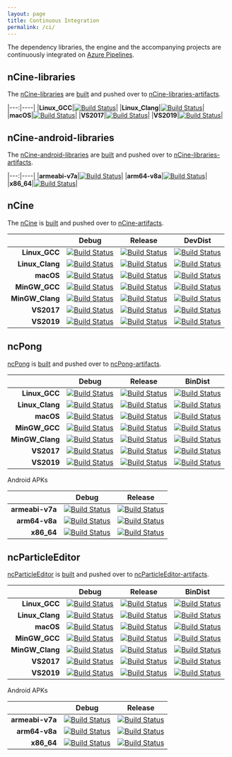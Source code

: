 ```yaml
---
layout: page
title: Continuous Integration
permalink: /ci/
---
```


The dependency libraries, the engine and the accompanying projects are continuously integrated on [Azure Pipelines](https://dev.azure.com/encelo/nCine/).

## nCine-libraries

The [nCine-libraries](https://github.com/nCine/nCine-libraries) are [built](https://dev.azure.com/encelo/nCine/_build?definitionId=1) and pushed over to [nCine-libraries-artifacts](https://github.com/nCine/nCine-libraries-artifacts).

|---:|----|
|**Linux_GCC**|[![Build Status](https://dev.azure.com/encelo/nCine/_apis/build/status/nCine.nCine-libraries?branchName=master&jobName=Linux%20and%20macOS&configuration=Linux%20and%20macOS%20Linux%20GCC)](https://dev.azure.com/encelo/nCine/_build/latest?definitionId=1&branchName=master)|
|**Linux_Clang**|[![Build Status](https://dev.azure.com/encelo/nCine/_apis/build/status/nCine.nCine-libraries?branchName=master&jobName=Linux%20and%20macOS&configuration=Linux%20and%20macOS%20Linux%20Clang)](https://dev.azure.com/encelo/nCine/_build/latest?definitionId=1&branchName=master)|
|**macOS**|[![Build Status](https://dev.azure.com/encelo/nCine/_apis/build/status/nCine.nCine-libraries?branchName=master&jobName=Linux%20and%20macOS&configuration=Linux%20and%20macOS%20macOS)](https://dev.azure.com/encelo/nCine/_build/latest?definitionId=1&branchName=master)|
|**VS2017**|[![Build Status](https://dev.azure.com/encelo/nCine/_apis/build/status/nCine.nCine-libraries?branchName=master&jobName=Windows&configuration=Windows%20VS2017)](https://dev.azure.com/encelo/nCine/_build/latest?definitionId=1&branchName=master)|
|**VS2019**|[![Build Status](https://dev.azure.com/encelo/nCine/_apis/build/status/nCine.nCine-libraries?branchName=master&jobName=Windows&configuration=Windows%20VS2019)](https://dev.azure.com/encelo/nCine/_build/latest?definitionId=1&branchName=master)|

## nCine-android-libraries

The [nCine-android-libraries](https://github.com/nCine/nCine-android-libraries) are [built](https://dev.azure.com/encelo/nCine/_build?definitionId=2) and pushed over to [nCine-libraries-artifacts](https://github.com/nCine/nCine-libraries-artifacts).

|---:|----|
|**armeabi-v7a**|[![Build Status](https://dev.azure.com/encelo/nCine/_apis/build/status/nCine.nCine-android-libraries?branchName=master&jobName=Job&configuration=Job%20armeabi-v7a)](https://dev.azure.com/encelo/nCine/_build/latest?definitionId=2&branchName=master)|
|**arm64-v8a**|[![Build Status](https://dev.azure.com/encelo/nCine/_apis/build/status/nCine.nCine-android-libraries?branchName=master&jobName=Job&configuration=Job%20arm64-v8a)](https://dev.azure.com/encelo/nCine/_build/latest?definitionId=2&branchName=master)|
|**x86_64**|[![Build Status](https://dev.azure.com/encelo/nCine/_apis/build/status/nCine.nCine-android-libraries?branchName=master&jobName=Job&configuration=Job%20x86_64)](https://dev.azure.com/encelo/nCine/_build/latest?definitionId=2&branchName=master)|

## nCine

The [nCine](https://github.com/nCine/nCine) is [built](https://dev.azure.com/encelo/nCine/_build?definitionId=3) and pushed over to [nCine-artifacts](https://github.com/nCine/nCine-artifacts).

|              |Debug|Release|DevDist|
|-------------:|-----|-------|-------|
|**Linux_GCC**|[![Build Status](https://dev.azure.com/encelo/nCine/_apis/build/status/nCine.nCine?branchName=master&jobName=Linux%20and%20macOS&configuration=Linux%20and%20macOS%20Linux%20GCC%20Debug)](https://dev.azure.com/encelo/nCine/_build/latest?definitionId=3&branchName=master)|[![Build Status](https://dev.azure.com/encelo/nCine/_apis/build/status/nCine.nCine?branchName=master&jobName=Linux%20and%20macOS&configuration=Linux%20and%20macOS%20Linux%20GCC%20Release)](https://dev.azure.com/encelo/nCine/_build/latest?definitionId=3&branchName=master)|[![Build Status](https://dev.azure.com/encelo/nCine/_apis/build/status/nCine.nCine?branchName=master&jobName=Linux%20and%20macOS&configuration=Linux%20and%20macOS%20Linux%20GCC%20Release)](https://dev.azure.com/encelo/nCine/_build/latest?definitionId=3&branchName=master)|
|**Linux_Clang**|[![Build Status](https://dev.azure.com/encelo/nCine/_apis/build/status/nCine.nCine?branchName=master&jobName=Linux%20and%20macOS&configuration=Linux%20and%20macOS%20Linux%20Clang%20Debug)](https://dev.azure.com/encelo/nCine/_build/latest?definitionId=3&branchName=master)|[![Build Status](https://dev.azure.com/encelo/nCine/_apis/build/status/nCine.nCine?branchName=master&jobName=Linux%20and%20macOS&configuration=Linux%20and%20macOS%20Linux%20Clang%20Release)](https://dev.azure.com/encelo/nCine/_build/latest?definitionId=3&branchName=master)|[![Build Status](https://dev.azure.com/encelo/nCine/_apis/build/status/nCine.nCine?branchName=master&jobName=Linux%20and%20macOS&configuration=Linux%20and%20macOS%20Linux%20Clang%20DevDist)](https://dev.azure.com/encelo/nCine/_build/latest?definitionId=3&branchName=master)|
|**macOS**|[![Build Status](https://dev.azure.com/encelo/nCine/_apis/build/status/nCine.nCine?branchName=master&jobName=Linux%20and%20macOS&configuration=Linux%20and%20macOS%20macOS%20Debug)](https://dev.azure.com/encelo/nCine/_build/latest?definitionId=3&branchName=master)|[![Build Status](https://dev.azure.com/encelo/nCine/_apis/build/status/nCine.nCine?branchName=master&jobName=Linux%20and%20macOS&configuration=Linux%20and%20macOS%20macOS%20Release)](https://dev.azure.com/encelo/nCine/_build/latest?definitionId=3&branchName=master)|[![Build Status](https://dev.azure.com/encelo/nCine/_apis/build/status/nCine.nCine?branchName=master&jobName=Linux%20and%20macOS&configuration=Linux%20and%20macOS%20macOS%20DevDist)](https://dev.azure.com/encelo/nCine/_build/latest?definitionId=3&branchName=master)|
|**MinGW_GCC**|[![Build Status](https://dev.azure.com/encelo/nCine/_apis/build/status/nCine.nCine?branchName=master&jobName=Windows%20and%20MinGW&configuration=Windows%20and%20MinGW%20MinGW%20GCC%20Debug)](https://dev.azure.com/encelo/nCine/_build/latest?definitionId=3&branchName=master)|[![Build Status](https://dev.azure.com/encelo/nCine/_apis/build/status/nCine.nCine?branchName=master&jobName=Windows%20and%20MinGW&configuration=Windows%20and%20MinGW%20MinGW%20GCC%20Release)](https://dev.azure.com/encelo/nCine/_build/latest?definitionId=3&branchName=master)|[![Build Status](https://dev.azure.com/encelo/nCine/_apis/build/status/nCine.nCine?branchName=master&jobName=Windows%20and%20MinGW&configuration=Windows%20and%20MinGW%20MinGW%20GCC%20DevDist)](https://dev.azure.com/encelo/nCine/_build/latest?definitionId=3&branchName=master)|
|**MinGW_Clang**|[![Build Status](https://dev.azure.com/encelo/nCine/_apis/build/status/nCine.nCine?branchName=master&jobName=Windows%20and%20MinGW&configuration=Windows%20and%20MinGW%20MinGW%20Clang%20Debug)](https://dev.azure.com/encelo/nCine/_build/latest?definitionId=3&branchName=master)|[![Build Status](https://dev.azure.com/encelo/nCine/_apis/build/status/nCine.nCine?branchName=master&jobName=Windows%20and%20MinGW&configuration=Windows%20and%20MinGW%20MinGW%20Clang%20Release)](https://dev.azure.com/encelo/nCine/_build/latest?definitionId=3&branchName=master)|[![Build Status](https://dev.azure.com/encelo/nCine/_apis/build/status/nCine.nCine?branchName=master&jobName=Windows%20and%20MinGW&configuration=Windows%20and%20MinGW%20MinGW%20Clang%20DevDist)](https://dev.azure.com/encelo/nCine/_build/latest?definitionId=3&branchName=master)|
|**VS2017**|[![Build Status](https://dev.azure.com/encelo/nCine/_apis/build/status/nCine.nCine?branchName=master&jobName=Windows%20and%20MinGW&configuration=Windows%20and%20MinGW%20VS2017%20Debug)](https://dev.azure.com/encelo/nCine/_build/latest?definitionId=3&branchName=master)|[![Build Status](https://dev.azure.com/encelo/nCine/_apis/build/status/nCine.nCine?branchName=master&jobName=Windows%20and%20MinGW&configuration=Windows%20and%20MinGW%20VS2017%20Release)](https://dev.azure.com/encelo/nCine/_build/latest?definitionId=3&branchName=master)|[![Build Status](https://dev.azure.com/encelo/nCine/_apis/build/status/nCine.nCine?branchName=master&jobName=Windows%20and%20MinGW&configuration=Windows%20and%20MinGW%20VS2017%20DevDist)](https://dev.azure.com/encelo/nCine/_build/latest?definitionId=3&branchName=master)|
|**VS2019**|[![Build Status](https://dev.azure.com/encelo/nCine/_apis/build/status/nCine.nCine?branchName=master&jobName=Windows%20and%20MinGW&configuration=Windows%20and%20MinGW%20VS2019%20Debug)](https://dev.azure.com/encelo/nCine/_build/latest?definitionId=3&branchName=master)|[![Build Status](https://dev.azure.com/encelo/nCine/_apis/build/status/nCine.nCine?branchName=master&jobName=Windows%20and%20MinGW&configuration=Windows%20and%20MinGW%20VS2019%20Release)](https://dev.azure.com/encelo/nCine/_build/latest?definitionId=3&branchName=master)|[![Build Status](https://dev.azure.com/encelo/nCine/_apis/build/status/nCine.nCine?branchName=master&jobName=Windows%20and%20MinGW&configuration=Windows%20and%20MinGW%20VS2019%20DevDist)](https://dev.azure.com/encelo/nCine/_build/latest?definitionId=3&branchName=master)|

## ncPong

[ncPong](https://github.com/nCine/ncPong) is [built](https://dev.azure.com/encelo/nCine/_build?definitionId=4) and pushed over to [ncPong-artifacts](https://github.com/nCine/ncPong-artifacts).

|              |Debug|Release|BinDist|
|-------------:|-----|-------|-------|
|**Linux_GCC**|[![Build Status](https://dev.azure.com/encelo/nCine/_apis/build/status/nCine.ncPong?branchName=master&jobName=Linux%20and%20macOS&configuration=Linux%20and%20macOS%20Linux%20GCC%20Debug)](https://dev.azure.com/encelo/nCine/_build/latest?definitionId=4&branchName=master)|[![Build Status](https://dev.azure.com/encelo/nCine/_apis/build/status/nCine.ncPong?branchName=master&jobName=Linux%20and%20macOS&configuration=Linux%20and%20macOS%20Linux%20GCC%20Release)](https://dev.azure.com/encelo/nCine/_build/latest?definitionId=4&branchName=master)|[![Build Status](https://dev.azure.com/encelo/nCine/_apis/build/status/nCine.ncPong?branchName=master&jobName=Linux%20and%20macOS&configuration=Linux%20and%20macOS%20Linux%20GCC%20BinDist)](https://dev.azure.com/encelo/nCine/_build/latest?definitionId=4&branchName=master)|
|**Linux_Clang**|[![Build Status](https://dev.azure.com/encelo/nCine/_apis/build/status/nCine.ncPong?branchName=master&jobName=Linux%20and%20macOS&configuration=Linux%20and%20macOS%20Linux%20Clang%20Debug)](https://dev.azure.com/encelo/nCine/_build/latest?definitionId=4&branchName=master)|[![Build Status](https://dev.azure.com/encelo/nCine/_apis/build/status/nCine.ncPong?branchName=master&jobName=Linux%20and%20macOS&configuration=Linux%20and%20macOS%20Linux%20Clang%20Release)](https://dev.azure.com/encelo/nCine/_build/latest?definitionId=4&branchName=master)|[![Build Status](https://dev.azure.com/encelo/nCine/_apis/build/status/nCine.ncPong?branchName=master&jobName=Linux%20and%20macOS&configuration=Linux%20and%20macOS%20Linux%20Clang%20BinDist)](https://dev.azure.com/encelo/nCine/_build/latest?definitionId=4&branchName=master)|
|**macOS**|[![Build Status](https://dev.azure.com/encelo/nCine/_apis/build/status/nCine.ncPong?branchName=master&jobName=Linux%20and%20macOS&configuration=Linux%20and%20macOS%20macOS%20Debug)](https://dev.azure.com/encelo/nCine/_build/latest?definitionId=4&branchName=master)|[![Build Status](https://dev.azure.com/encelo/nCine/_apis/build/status/nCine.ncPong?branchName=master&jobName=Linux%20and%20macOS&configuration=Linux%20and%20macOS%20macOS%20Release)](https://dev.azure.com/encelo/nCine/_build/latest?definitionId=4&branchName=master)|[![Build Status](https://dev.azure.com/encelo/nCine/_apis/build/status/nCine.ncPong?branchName=master&jobName=Linux%20and%20macOS&configuration=Linux%20and%20macOS%20macOS%20BinDist)](https://dev.azure.com/encelo/nCine/_build/latest?definitionId=4&branchName=master)|
|**MinGW_GCC**|[![Build Status](https://dev.azure.com/encelo/nCine/_apis/build/status/nCine.ncPong?branchName=master&jobName=Windows%20and%20MinGW&configuration=Windows%20and%20MinGW%20MinGW%20GCC%20Debug)](https://dev.azure.com/encelo/nCine/_build/latest?definitionId=4&branchName=master)|[![Build Status](https://dev.azure.com/encelo/nCine/_apis/build/status/nCine.ncPong?branchName=master&jobName=Windows%20and%20MinGW&configuration=Windows%20and%20MinGW%20MinGW%20GCC%20Release)](https://dev.azure.com/encelo/nCine/_build/latest?definitionId=4&branchName=master)|[![Build Status](https://dev.azure.com/encelo/nCine/_apis/build/status/nCine.ncPong?branchName=master&jobName=Windows%20and%20MinGW&configuration=Windows%20and%20MinGW%20MinGW%20GCC%20BinDist)](https://dev.azure.com/encelo/nCine/_build/latest?definitionId=4&branchName=master)|
|**MinGW_Clang**|[![Build Status](https://dev.azure.com/encelo/nCine/_apis/build/status/nCine.ncPong?branchName=master&jobName=Windows%20and%20MinGW&configuration=Windows%20and%20MinGW%20MinGW%20Clang%20Debug)](https://dev.azure.com/encelo/nCine/_build/latest?definitionId=4&branchName=master)|[![Build Status](https://dev.azure.com/encelo/nCine/_apis/build/status/nCine.ncPong?branchName=master&jobName=Windows%20and%20MinGW&configuration=Windows%20and%20MinGW%20MinGW%20Clang%20Release)](https://dev.azure.com/encelo/nCine/_build/latest?definitionId=4&branchName=master)|[![Build Status](https://dev.azure.com/encelo/nCine/_apis/build/status/nCine.ncPong?branchName=master&jobName=Windows%20and%20MinGW&configuration=Windows%20and%20MinGW%20MinGW%20Clang%20BinDist)](https://dev.azure.com/encelo/nCine/_build/latest?definitionId=4&branchName=master)|
|**VS2017**|[![Build Status](https://dev.azure.com/encelo/nCine/_apis/build/status/nCine.ncPong?branchName=master&jobName=Windows%20and%20MinGW&configuration=Windows%20and%20MinGW%20VS2017%20Debug)](https://dev.azure.com/encelo/nCine/_build/latest?definitionId=4&branchName=master)|[![Build Status](https://dev.azure.com/encelo/nCine/_apis/build/status/nCine.ncPong?branchName=master&jobName=Windows%20and%20MinGW&configuration=Windows%20and%20MinGW%20VS2017%20Release)](https://dev.azure.com/encelo/nCine/_build/latest?definitionId=4&branchName=master)|[![Build Status](https://dev.azure.com/encelo/nCine/_apis/build/status/nCine.ncPong?branchName=master&jobName=Windows%20and%20MinGW&configuration=Windows%20and%20MinGW%20VS2017%20BinDist)](https://dev.azure.com/encelo/nCine/_build/latest?definitionId=4&branchName=master)|
|**VS2019**|[![Build Status](https://dev.azure.com/encelo/nCine/_apis/build/status/nCine.ncPong?branchName=master&jobName=Windows%20and%20MinGW&configuration=Windows%20and%20MinGW%20VS2019%20Debug)](https://dev.azure.com/encelo/nCine/_build/latest?definitionId=4&branchName=master)|[![Build Status](https://dev.azure.com/encelo/nCine/_apis/build/status/nCine.ncPong?branchName=master&jobName=Windows%20and%20MinGW&configuration=Windows%20and%20MinGW%20VS2019%20Release)](https://dev.azure.com/encelo/nCine/_build/latest?definitionId=4&branchName=master)|[![Build Status](https://dev.azure.com/encelo/nCine/_apis/build/status/nCine.ncPong?branchName=master&jobName=Windows%20and%20MinGW&configuration=Windows%20and%20MinGW%20VS2019%20BinDist)](https://dev.azure.com/encelo/nCine/_build/latest?definitionId=4&branchName=master)|

Android APKs

|    |Debug|Release|
|---:|-----|-------|
|**armeabi-v7a**|[![Build Status](https://dev.azure.com/encelo/nCine/_apis/build/status/nCine.ncPong?branchName=master&jobName=Android&configuration=Android%20Debug%20armeabi-v7a)](https://dev.azure.com/encelo/nCine/_build/latest?definitionId=4&branchName=master)|[![Build Status](https://dev.azure.com/encelo/nCine/_apis/build/status/nCine.ncPong?branchName=master&jobName=Android&configuration=Android%20Release%20armeabi-v7a)](https://dev.azure.com/encelo/nCine/_build/latest?definitionId=4&branchName=master)|
|**arm64-v8a**|[![Build Status](https://dev.azure.com/encelo/nCine/_apis/build/status/nCine.ncPong?branchName=master&jobName=Android&configuration=Android%20Debug%20arm64-v8a)](https://dev.azure.com/encelo/nCine/_build/latest?definitionId=4&branchName=master)|[![Build Status](https://dev.azure.com/encelo/nCine/_apis/build/status/nCine.ncPong?branchName=master&jobName=Android&configuration=Android%20Release%20arm64-v8a)](https://dev.azure.com/encelo/nCine/_build/latest?definitionId=4&branchName=master)|
|**x86_64**|[![Build Status](https://dev.azure.com/encelo/nCine/_apis/build/status/nCine.ncPong?branchName=master&jobName=Android&configuration=Android%20Debug%20x86_64)](https://dev.azure.com/encelo/nCine/_build/latest?definitionId=4&branchName=master)|[![Build Status](https://dev.azure.com/encelo/nCine/_apis/build/status/nCine.ncPong?branchName=master&jobName=Android&configuration=Android%20Release%20x86_64)](https://dev.azure.com/encelo/nCine/_build/latest?definitionId=4&branchName=master)|

## ncParticleEditor

[ncParticleEditor](https://github.com/nCine/ncParticleEditor) is [built](https://dev.azure.com/encelo/nCine/_build?definitionId=5) and pushed over to [ncParticleEditor-artifacts](https://github.com/nCine/ncParticleEditor-artifacts).

|              |Debug|Release|BinDist|
|-------------:|-----|-------|-------|
|**Linux_GCC**|[![Build Status](https://dev.azure.com/encelo/nCine/_apis/build/status/nCine.ncParticleEditor?branchName=master&jobName=Linux%20and%20macOS&configuration=Linux%20and%20macOS%20Linux%20GCC%20Debug)](https://dev.azure.com/encelo/nCine/_build/latest?definitionId=5&branchName=master)|[![Build Status](https://dev.azure.com/encelo/nCine/_apis/build/status/nCine.ncParticleEditor?branchName=master&jobName=Linux%20and%20macOS&configuration=Linux%20and%20macOS%20Linux%20GCC%20Release)](https://dev.azure.com/encelo/nCine/_build/latest?definitionId=5&branchName=master)|[![Build Status](https://dev.azure.com/encelo/nCine/_apis/build/status/nCine.ncParticleEditor?branchName=master&jobName=Linux%20and%20macOS&configuration=Linux%20and%20macOS%20Linux%20GCC%20BinDist)](https://dev.azure.com/encelo/nCine/_build/latest?definitionId=5&branchName=master)|
|**Linux_Clang**|[![Build Status](https://dev.azure.com/encelo/nCine/_apis/build/status/nCine.ncParticleEditor?branchName=master&jobName=Linux%20and%20macOS&configuration=Linux%20and%20macOS%20Linux%20Clang%20Debug)](https://dev.azure.com/encelo/nCine/_build/latest?definitionId=5&branchName=master)|[![Build Status](https://dev.azure.com/encelo/nCine/_apis/build/status/nCine.ncParticleEditor?branchName=master&jobName=Linux%20and%20macOS&configuration=Linux%20and%20macOS%20Linux%20Clang%20Release)](https://dev.azure.com/encelo/nCine/_build/latest?definitionId=5&branchName=master)|[![Build Status](https://dev.azure.com/encelo/nCine/_apis/build/status/nCine.ncParticleEditor?branchName=master&jobName=Linux%20and%20macOS&configuration=Linux%20and%20macOS%20Linux%20Clang%20BinDist)](https://dev.azure.com/encelo/nCine/_build/latest?definitionId=5&branchName=master)|
|**macOS**|[![Build Status](https://dev.azure.com/encelo/nCine/_apis/build/status/nCine.ncParticleEditor?branchName=master&jobName=Linux%20and%20macOS&configuration=Linux%20and%20macOS%20macOS%20Debug)](https://dev.azure.com/encelo/nCine/_build/latest?definitionId=5&branchName=master)|[![Build Status](https://dev.azure.com/encelo/nCine/_apis/build/status/nCine.ncParticleEditor?branchName=master&jobName=Linux%20and%20macOS&configuration=Linux%20and%20macOS%20macOS%20Release)](https://dev.azure.com/encelo/nCine/_build/latest?definitionId=5&branchName=master)|[![Build Status](https://dev.azure.com/encelo/nCine/_apis/build/status/nCine.ncParticleEditor?branchName=master&jobName=Linux%20and%20macOS&configuration=Linux%20and%20macOS%20macOS%20BinDist)](https://dev.azure.com/encelo/nCine/_build/latest?definitionId=5&branchName=master)|
|**MinGW_GCC**|[![Build Status](https://dev.azure.com/encelo/nCine/_apis/build/status/nCine.ncParticleEditor?branchName=master&jobName=Windows%20and%20MinGW&configuration=Windows%20and%20MinGW%20MinGW%20GCC%20Debug)](https://dev.azure.com/encelo/nCine/_build/latest?definitionId=5&branchName=master)|[![Build Status](https://dev.azure.com/encelo/nCine/_apis/build/status/nCine.ncParticleEditor?branchName=master&jobName=Windows%20and%20MinGW&configuration=Windows%20and%20MinGW%20MinGW%20GCC%20Release)](https://dev.azure.com/encelo/nCine/_build/latest?definitionId=5&branchName=master)|[![Build Status](https://dev.azure.com/encelo/nCine/_apis/build/status/nCine.ncParticleEditor?branchName=master&jobName=Windows%20and%20MinGW&configuration=Windows%20and%20MinGW%20MinGW%20GCC%20BinDist)](https://dev.azure.com/encelo/nCine/_build/latest?definitionId=5&branchName=master)|
|**MinGW_Clang**|[![Build Status](https://dev.azure.com/encelo/nCine/_apis/build/status/nCine.ncParticleEditor?branchName=master&jobName=Windows%20and%20MinGW&configuration=Windows%20and%20MinGW%20MinGW%20Clang%20Debug)](https://dev.azure.com/encelo/nCine/_build/latest?definitionId=5&branchName=master)|[![Build Status](https://dev.azure.com/encelo/nCine/_apis/build/status/nCine.ncParticleEditor?branchName=master&jobName=Windows%20and%20MinGW&configuration=Windows%20and%20MinGW%20MinGW%20Clang%20Release)](https://dev.azure.com/encelo/nCine/_build/latest?definitionId=5&branchName=master)|[![Build Status](https://dev.azure.com/encelo/nCine/_apis/build/status/nCine.ncParticleEditor?branchName=master&jobName=Windows%20and%20MinGW&configuration=Windows%20and%20MinGW%20MinGW%20Clang%20BinDist)](https://dev.azure.com/encelo/nCine/_build/latest?definitionId=5&branchName=master)|
|**VS2017**|[![Build Status](https://dev.azure.com/encelo/nCine/_apis/build/status/nCine.ncParticleEditor?branchName=master&jobName=Windows%20and%20MinGW&configuration=Windows%20and%20MinGW%20VS2017%20Debug)](https://dev.azure.com/encelo/nCine/_build/latest?definitionId=5&branchName=master)|[![Build Status](https://dev.azure.com/encelo/nCine/_apis/build/status/nCine.ncParticleEditor?branchName=master&jobName=Windows%20and%20MinGW&configuration=Windows%20and%20MinGW%20VS2017%20Release)](https://dev.azure.com/encelo/nCine/_build/latest?definitionId=5&branchName=master)|[![Build Status](https://dev.azure.com/encelo/nCine/_apis/build/status/nCine.ncParticleEditor?branchName=master&jobName=Windows%20and%20MinGW&configuration=Windows%20and%20MinGW%20VS2017%20BinDist)](https://dev.azure.com/encelo/nCine/_build/latest?definitionId=5&branchName=master)|
|**VS2019**|[![Build Status](https://dev.azure.com/encelo/nCine/_apis/build/status/nCine.ncParticleEditor?branchName=master&jobName=Windows%20and%20MinGW&configuration=Windows%20and%20MinGW%20VS2019%20Debug)](https://dev.azure.com/encelo/nCine/_build/latest?definitionId=5&branchName=master)|[![Build Status](https://dev.azure.com/encelo/nCine/_apis/build/status/nCine.ncParticleEditor?branchName=master&jobName=Windows%20and%20MinGW&configuration=Windows%20and%20MinGW%20VS2019%20Release)](https://dev.azure.com/encelo/nCine/_build/latest?definitionId=5&branchName=master)|[![Build Status](https://dev.azure.com/encelo/nCine/_apis/build/status/nCine.ncParticleEditor?branchName=master&jobName=Windows%20and%20MinGW&configuration=Windows%20and%20MinGW%20VS2019%20BinDist)](https://dev.azure.com/encelo/nCine/_build/latest?definitionId=5&branchName=master)|

Android APKs

|    |Debug|Release|
|---:|-----|-------|
|**armeabi-v7a**|[![Build Status](https://dev.azure.com/encelo/nCine/_apis/build/status/nCine.ncParticleEditor?branchName=master&jobName=Android&configuration=Android%20Debug%20armeabi-v7a)](https://dev.azure.com/encelo/nCine/_build/latest?definitionId=5&branchName=master)|[![Build Status](https://dev.azure.com/encelo/nCine/_apis/build/status/nCine.ncParticleEditor?branchName=master&jobName=Android&configuration=Android%20Release%20armeabi-v7a)](https://dev.azure.com/encelo/nCine/_build/latest?definitionId=5&branchName=master)|
|**arm64-v8a**|[![Build Status](https://dev.azure.com/encelo/nCine/_apis/build/status/nCine.ncParticleEditor?branchName=master&jobName=Android&configuration=Android%20Debug%20arm64-v8a)](https://dev.azure.com/encelo/nCine/_build/latest?definitionId=5&branchName=master)|[![Build Status](https://dev.azure.com/encelo/nCine/_apis/build/status/nCine.ncParticleEditor?branchName=master&jobName=Android&configuration=Android%20Release%20arm64-v8a)](https://dev.azure.com/encelo/nCine/_build/latest?definitionId=5&branchName=master)|
|**x86_64**|[![Build Status](https://dev.azure.com/encelo/nCine/_apis/build/status/nCine.ncParticleEditor?branchName=master&jobName=Android&configuration=Android%20Debug%20x86_64)](https://dev.azure.com/encelo/nCine/_build/latest?definitionId=5&branchName=master)|[![Build Status](https://dev.azure.com/encelo/nCine/_apis/build/status/nCine.ncParticleEditor?branchName=master&jobName=Android&configuration=Android%20Release%20x86_64)](https://dev.azure.com/encelo/nCine/_build/latest?definitionId=5&branchName=master)|
